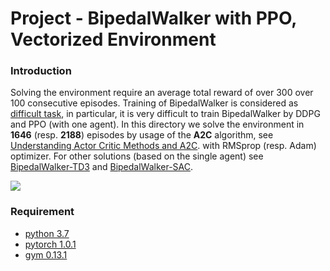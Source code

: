 # Project - BipedalWalker with PPO, Vectorized Environment


### Introduction

Solving the environment require an average total reward of over 300 over 100 consecutive episodes.
Training of BipedalWalker is considered as [difficult task](https://ctmakro.github.io/site/on_learning/rl/bipedal.html), in particular, it is very difficult to train BipedalWalker by DDPG and PPO (with one agent). In this directory we solve the environment 
in **1646** (resp. **2188**) episodes by usage of the __A2C__ algorithm, see [Understanding Actor Critic Methods and A2C](https://towardsdatascience.com/understanding-actor-critic-methods-931b97b6df3f). 
with RMSprop (resp. Adam) optimizer. 
For other solutions (based on the single agent) see
[BipedalWalker-TD3](https://github.com/Rafael1s/Deep-Reinforcement-Learning-Udacity/tree/master/BipedalWalker-TwinDelayed-DDPG%20(TD3))
and [BipedalWalker-SAC](https://github.com/Rafael1s/Deep-Reinforcement-Learning-Udacity/tree/master/BipedalWalker-Soft-Actor-Critic).

![](images/bwalker_sac.png)

### Requirement

* [python 3.7](https://www.python.org) 
* [pytorch 1.0.1](https://pytorch.org/)
* [gym 0.13.1](https://github.com/openai/gym)
